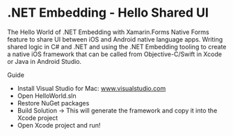 # .NET Embedding - Hello Shared UI


The Hello World of .NET Embedding with Xamarin.Forms Native Forms feature to share UI between iOS and Android native language apps. Writing shared logic in C# and .NET and using the .NET Embedding tooling to create a native iOS framework that can be called from Objective-C/Swift in Xcode or Java in Android Studio.

Guide

- Install Visual Studio for Mac: www.visualstudio.com
- Open HelloWorld.sln
- Restore NuGet packages
- Build Solution -> This will generate the framework and copy it into the Xcode project
- Open Xcode project and run!